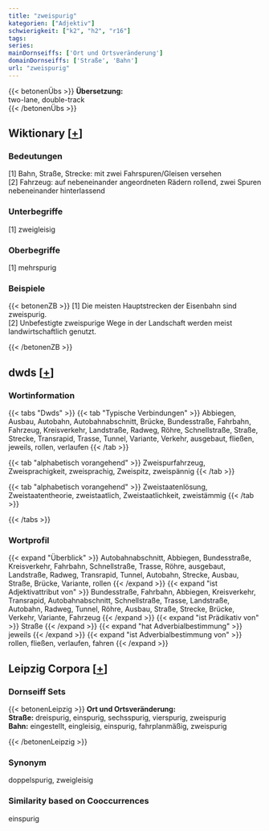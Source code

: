 ```yaml
---
title: "zweispurig"
kategorien: ["Adjektiv"]
schwierigkeit: ["k2", "h2", "r16"]
tags:
series:
mainDornseiffs: ['Ort und Ortsveränderung']
domainDornseiffs: ['Straße', 'Bahn']
url: "zweispurig"
---
```


{{< betonenÜbs >}}
**Übersetzung:**  
two-lane, double-track  
{{< /betonenÜbs >}}

## Wiktionary [[+](https://de.wiktionary.org/wiki/zweispurig)]

### Bedeutungen
[1] Bahn, Straße, Strecke: mit zwei Fahrspuren/Gleisen versehen  
[2] Fahrzeug: auf nebeneinander angeordneten Rädern rollend, zwei Spuren nebeneinander hinterlassend  

### Unterbegriffe
[1] zweigleisig  

### Oberbegriffe
[1] mehrspurig  

### Beispiele
{{< betonenZB >}}
[1] Die meisten Hauptstrecken der Eisenbahn sind zweispurig.  
[2] Unbefestigte zweispurige Wege in der Landschaft werden meist landwirtschaftlich genutzt.  

{{< /betonenZB >}}


## dwds [[+](https://www.dwds.de/wb/zweispurig)]

### Wortinformation
{{< tabs "Dwds" >}}
{{< tab "Typische Verbindungen" >}}
Abbiegen, Ausbau, Autobahn, Autobahnabschnitt, Brücke, Bundesstraße, Fahrbahn, Fahrzeug, Kreisverkehr, Landstraße, Radweg, Röhre, Schnellstraße, Straße, Strecke, Transrapid, Trasse, Tunnel, Variante, Verkehr, ausgebaut, fließen, jeweils, rollen, verlaufen
{{< /tab >}}

{{< tab "alphabetisch vorangehend" >}}
Zweispurfahrzeug, Zweisprachigkeit, zweisprachig, Zweispitz, zweispännig
{{< /tab >}}

{{< tab "alphabetisch vorangehend" >}}
Zweistaatenlösung, Zweistaatentheorie, zweistaatlich, Zweistaatlichkeit, zweistämmig
{{< /tab >}}

{{< /tabs >}}

### Wortprofil
{{< expand "Überblick" >}} Autobahnabschnitt, Abbiegen, Bundesstraße, Kreisverkehr, Fahrbahn, Schnellstraße, Trasse, Röhre, ausgebaut, Landstraße, Radweg, Transrapid, Tunnel, Autobahn, Strecke, Ausbau, Straße, Brücke, Variante, rollen {{< /expand >}}
{{< expand "ist Adjektivattribut von" >}} Bundesstraße, Fahrbahn, Abbiegen, Kreisverkehr, Transrapid, Autobahnabschnitt, Schnellstraße, Trasse, Landstraße, Autobahn, Radweg, Tunnel, Röhre, Ausbau, Straße, Strecke, Brücke, Verkehr, Variante, Fahrzeug {{< /expand >}}
{{< expand "ist Prädikativ von" >}} Straße {{< /expand >}}
{{< expand "hat Adverbialbestimmung" >}} jeweils {{< /expand >}}
{{< expand "ist Adverbialbestimmung von" >}} rollen, fließen, verlaufen, fahren {{< /expand >}}

## Leipzig Corpora [[+](https://corpora.uni-leipzig.de/en/res?word=zweispurig&corpusId=deu_newscrawl-public_2018)]

### Dornseiff Sets
{{< betonenLeipzig >}}
**Ort und Ortsveränderung:**  
**Straße:** dreispurig, einspurig, sechsspurig, vierspurig, zweispurig  
**Bahn:** eingestellt, eingleisig, einspurig, fahrplanmäßig, zweispurig  

{{< /betonenLeipzig >}}

### Synonym
doppelspurig, zweigleisig


### Similarity based on Cooccurrences
einspurig

